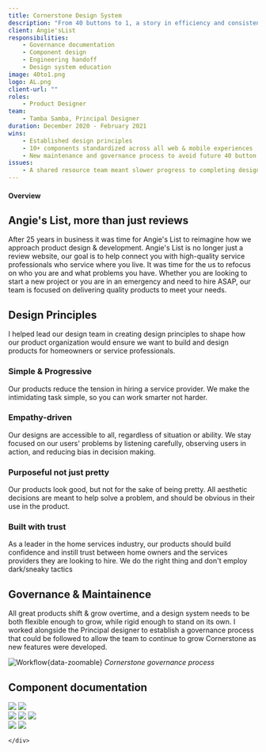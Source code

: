 ```yaml
---
title: Cornerstone Design System
description: "From 40 buttons to 1, a story in efficiency and consistency"
client: Angie'sList 
responsibilities:
    - Governance documentation
    - Component design
    - Engineering handoff
    - Design system education
image: 40to1.png
logo: AL.png
client-url: ""
roles: 
    - Product Designer
team: 
    - Tamba Samba, Principal Designer
duration: December 2020 - February 2021
wins: 
    - Established design principles
    - 10+ components standardized across all web & mobile experiences
    - New maintenance and governance process to avoid future 40 button scenarios
issues:
    - A shared resource team meant slower progress to completing design system goals
---
```

<section>

#### Overview
## Angie's List, more than just reviews
After 25 years in business it was time for Angie's List to reimagine how we approach product design & development. Angie's List is no longer just a review website, our goal is to help connect you with high-quality service professionals who service where you live. It was time for the us to refocus on who you are and what problems you have. Whether you are looking to start a new project or you are in an emergency and need to hire ASAP, our team is focused on delivering quality products to meet your needs.
</section>
<section>

## Design Principles
I helped lead our design team in creating design principles to shape how our product organization would ensure we want to build and design products for homeowners or service professionals.
<div class="principles">
    <div class="principle">
        <h3>Simple & Progressive</h3>
        <span>Our products reduce the tension in hiring a service provider. We make the intimidating task simple, so you can work smarter not harder.</span>
    </div>
    <div class="principle">
        <h3>Empathy-driven</h3>
        <span>Our designs are accessible to all, regardless of situation or ability. We stay focused on our users' problems by listening carefully, observing users in action, and reducing bias in decision making.</span>
    </div>
    <div class="principle">
        <h3>Purposeful not just pretty</h3>
        <span>Our products look good, but not for the sake of being pretty. All aesthetic decisions are meant to help solve a problem, and should be obvious in their use in the product.</span>
    </div>
    <div class="principle">
        <h3>Built with trust</h3>
        <span>As a leader in the home services industry, our products should build confidence and instill trust between home owners and the services providers they are looking to hire. We do the right thing and don't employ dark/sneaky tactics</span>
    </div>
</div>
</section>
<section>

## Governance & Maintainence
All great products shift & grow overtime, and a design system needs to be both flexible enough to grow, while rigid enough to stand on its own. I worked alongside the Principal designer to establish a governance process that could be followed to allow the team to continue to grow Cornerstone as new features were developed.

![Workflow](/assets/projects/angie'slist/workflow.png){data-zoomable}
*Cornerstone governance process*
</section>
<section>

## Component documentation
<div class="image-grid">
    <div class="column">
        <img src="/assets/projects/angie'slist/Font&Type.png" data-zoomable />
        <img src="/assets/projects/angie'slist/Spacing.png" data-zoomable />
    </div>
    <div class="column">
        <img src="/assets/projects/angie'slist/Button-Audit.png" data-zoomable />
        <img src="/assets/projects/angie'slist/Buttons.png" data-zoomable />
        <img src="/assets/projects/angie'slist/Inputs.png" data-zoomable />
    </div>
    <div class="column">
        <img src="/assets/projects/angie'slist/Links.png" data-zoomable />
        <img src="/assets/projects/angie'slist/Toggles.png" data-zoomable />
        
    </div>
</div>
</section>

